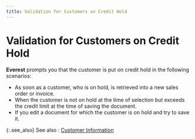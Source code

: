 ```yaml
---
title: Validation for Customers on Credit Hold
---
```


# Validation for Customers on Credit Hold


**Everest** prompts you that the  customer is put on credit hold in the following scenarios:

- As soon as a customer,  who is on hold, is retrieved into a new sales order or invoice.
- When the customer  is not on hold at the time of selection but exceeds the credit limit at  the time of saving the document.
- If you edit a document  for which the customer is on hold and try to save it.



{:.see_also}
See also
: [Customer  Information]({{site.sp_baseurl}}/sales-docs/docs-profile/options/customer/customer_information_browser_options_sales_documents_content.html)
